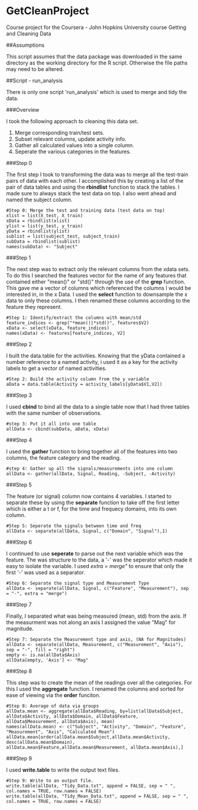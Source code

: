 # GetCleanProject
Course project for the Coursera - John Hopkins University course Getting and Cleaning Data

##Assumptions

This script assumes that the data package was downloaded in the same directory as the working directory for the R script. Otherwise the file paths may need to be altered. 

##Script - run_analysis

There is only one script 'run_analysis' which is used to merge and tidy the data. 

###Overview

I took the following approach to cleaning this data set.

1. Merge corresponding train/test sets.
2. Subset relevant columns, update activity info.
3. Gather all calculated values into a single column.
4. Seperate the various categories in the features.

###Step 0 

The first step I took to transforming the data was to merge all the test-train pairs of data with each other. I accomplished this by creating a list of the pair of data tables and using the **rbindlist** function to stack the tables. I made sure to always stack the test data on top. I also went ahead and named the subject column.

```{r}
#Step 0: Merge the test and training data (test data on top)
xlist = list(X_test, X_train)
xData = rbindlist(xlist)
ylist = list(y_test, y_train)
yData = rbindlist(ylist)
sublist = list(subject_test, subject_train)
subData = rbindlist(sublist)
names(subData) <- "Subject"
```

###Step 1

The next step was to extract only the relevant columns from the xdata sets. To do this I searched the features vector for the name of any features that contained either "mean()" or "std()" through the use of the **grep** function. This gave me a vector of columns which referenced the columns I would be interested in, in the x Data. I used the **select** function to downsample the x data to only these columns. I then renamed these columns according to the feature they represent.


```{r}
#Step 1: Identify/extract the columns with mean/std
feature_indices <- grep("*mean()|*std()", features$V2)
xData <- select(xData, feature_indices)
names(xData) <- features[feature_indices, V2]
```

###Step 2

I built the data.table for the activities. Knowing that the yData contained a number reference to a named activity, i used it as a key for the activity labels to get a vector of named activities.

```{r}
#Step 2: Build the activity column from the y variable
aData = data.table(Activity = activity_labels[yData$V1,V2])
```

###Step 3

I used **cbind** to bind all the data to a single table now that I had three tables with the same number of observations. 

```{r}
#step 3: Put it all into one table
allData <- cbind(subData, aData, xData)
```

###Step 4

I used the **gather** function to bring together all of the features into two columns, the feature category and the reading.

```{r}
#step 4: Gather up all the signals/measurements into one column
allData <- gather(allData, Signal, Reading, -Subject, -Activity)
```

###Step 5

The feature (or signal) column now contains 4 variables. I started to separate these by using the **separate** function to take off the first letter which is either a t or f, for the time and frequecy domains, into its own column.

```{r}
#Step 5: Seperate the signals between time and freq
allData <- separate(allData, Signal, c("Domain", "Signal"),1)
```

###Step 6

I continued to use **seperate** to parse out the next variable which was the feature. The was structure to the data, a '-' was the seperator which made it easy to isolate the variable. I used *extra = merge"* to ensure that only the first '-' was used as a separator.

```{r}
#Step 6: Separate the signal type and Measurement Type
allData <- separate(allData, Signal, c("Feature", "Measurement"), sep = "-", extra = "merge")
```

###Step 7

Finally, I separated what was being measured (mean, std) from the axis. If the measurment was not along an axis I assigned the value "Mag" for magnitude.

```{r}
#Step 7: Separate the Measurement type and axis, (NA for Magnitudes)
allData <- separate(allData, Measurement, c("Measurement", "Axis"), sep = "-", fill = "right")
empty <- is.na(allData$Axis)
allData[empty, 'Axis'] <- "Mag"
```

###Step 8

This step was to create the mean of the readings over all the categories. For this I used the **aggregate** function. I renamed the columns and sorted for ease of viewing via the **order** funciton. 

```{r}
#Step 8: Average of data via groups
allData.mean <- aggregate(allData$Reading, by=list(allData$Subject, allData$Activity, allData$Domain, allData$Feature, allData$Measurement, allData$Axis), mean)
names(allData.mean) <- c("Subject", "Activity", "Domain", "Feature", "Measurement", "Axis", "Calculated Mean")
allData.mean[order(allData.mean$Subject,allData.mean$Activity, desc(allData.mean$Domain), allData.mean$Feature,allData.mean$Measurement, allData.mean$Axis),]
```

###Step 9

I used **write.table** to write the output text files.

```{r}
#Step 9: Write to an output file.
write.table(allData, "Tidy_Data.txt", append = FALSE, sep = " ", col.names = TRUE, row.names = FALSE)
write.table(allData, "Tidy_Mean_Data.txt", append = FALSE, sep = " ", col.names = TRUE, row.names = FALSE)
